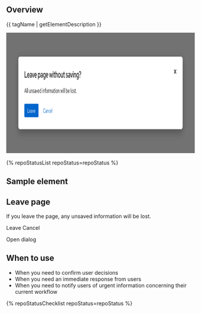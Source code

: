 ## Overview

{{ tagName | getElementDescription }}

<uxdot-example width-adjustment="1000px">
  <img src="./dialog-sample.png"
        alt="A dialog container with a black headline, black body text, two blue buttons, and a dark gray close button all on a white background on top of a slightly transparent black background"
        width="1000"
        height="322">
</uxdot-example>

{% repoStatusList repoStatus=repoStatus %}


## Sample element

<rh-dialog trigger="standard-trigger">
  <h2 slot="header">Leave page</h2>
  <p>If you leave the page, any unsaved information will be lost.</p>
  <rh-button slot="footer">Leave</rh-button>
  <rh-button slot="footer" variant="tertiary">Cancel</rh-button>
</rh-dialog>

<rh-button id="standard-trigger">Open dialog</rh-button>

## When to use

  - When you need to confirm user decisions
  - When you need an immediate response from users
  - When you need to notify users of urgent information concerning their current workflow

{% repoStatusChecklist repoStatus=repoStatus %}
